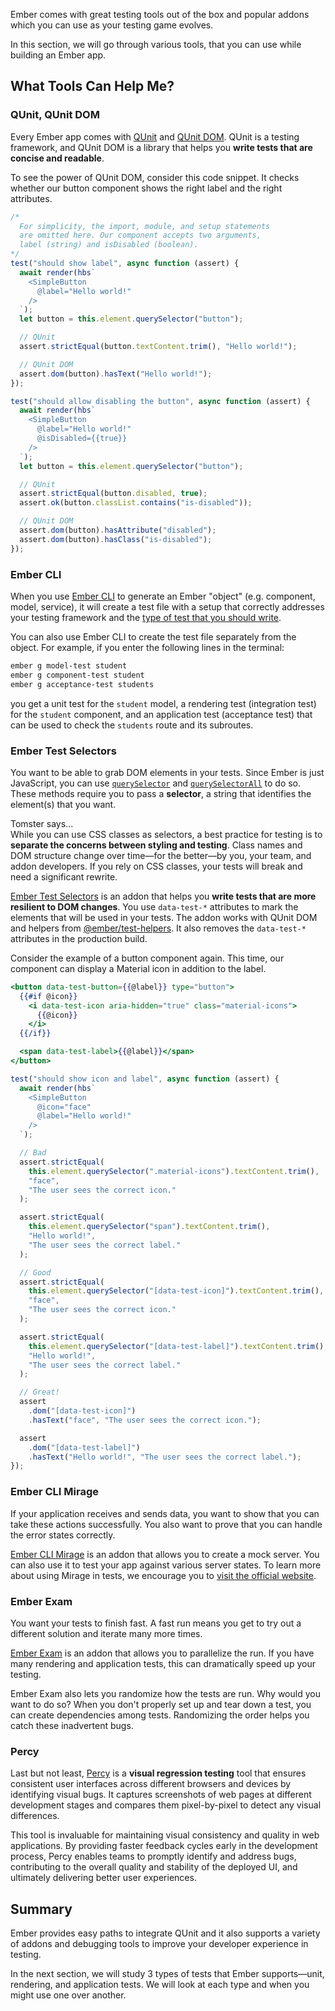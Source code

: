 Ember comes with great testing tools out of the box and popular addons which you can use as your testing game evolves.

In this section, we will go through various tools, that you can use while building an Ember app.

## What Tools Can Help Me?

### QUnit, QUnit DOM

Every Ember app comes with [QUnit](http://qunitjs.com/) and [QUnit DOM](https://github.com/simplabs/qunit-dom). QUnit is a testing framework, and QUnit DOM is a library that helps you **write tests that are concise and readable**.

To see the power of QUnit DOM, consider this code snippet. It checks whether our button component shows the right label and the right attributes.

```javascript {data-filename=tests/integration/components/simple-button-test.js}
/*
  For simplicity, the import, module, and setup statements
  are omitted here. Our component accepts two arguments,
  label (string) and isDisabled (boolean).
*/
test("should show label", async function (assert) {
  await render(hbs`
    <SimpleButton
      @label="Hello world!"
    />
  `);
  let button = this.element.querySelector("button");

  // QUnit
  assert.strictEqual(button.textContent.trim(), "Hello world!");

  // QUnit DOM
  assert.dom(button).hasText("Hello world!");
});

test("should allow disabling the button", async function (assert) {
  await render(hbs`
    <SimpleButton
      @label="Hello world!"
      @isDisabled={{true}}
    />
  `);
  let button = this.element.querySelector("button");

  // QUnit
  assert.strictEqual(button.disabled, true);
  assert.ok(button.classList.contains("is-disabled"));

  // QUnit DOM
  assert.dom(button).hasAttribute("disabled");
  assert.dom(button).hasClass("is-disabled");
});
```

### Ember CLI

When you use [Ember CLI](https://ember-cli.com/generators-and-blueprints) to generate an Ember "object" (e.g. component, model, service), it will create a test file with a setup that correctly addresses your testing framework and the [type of test that you should write](./test-types).

You can also use Ember CLI to create the test file separately from the object. For example, if you enter the following lines in the terminal:

```bash
ember g model-test student
ember g component-test student
ember g acceptance-test students
```

you get a unit test for the `student` model, a rendering test (integration test) for the `student` component, and an application test (acceptance test) that can be used to check the `students` route and its subroutes.

### Ember Test Selectors

You want to be able to grab DOM elements in your tests. Since Ember is just JavaScript, you can use [`querySelector`](https://developer.mozilla.org/docs/Web/API/Element/querySelector) and [`querySelectorAll`](https://developer.mozilla.org/docs/Web/API/Element/querySelectorAll) to do so. These methods require you to pass a **selector**, a string that identifies the element(s) that you want.

<div class="cta">
  <div class="cta-note">
    <div class="cta-note-body">
      <div class="cta-note-heading">Tomster says...</div>
      <div class="cta-note-message">
        While you can use CSS classes as selectors, a best practice for testing is to <strong>separate the concerns between styling and testing</strong>. Class names and DOM structure change over time—for the better—by you, your team, and addon developers. If you rely on CSS classes, your tests will break and need a significant rewrite.
      </div>
    </div>
    <img src="/images/mascots/tomster.png" role="presentation" alt="">
  </div>
</div>

[Ember Test Selectors](https://github.com/simplabs/ember-test-selectors) is an addon that helps you **write tests that are more resilient to DOM changes**. You use `data-test-*` attributes to mark the elements that will be used in your tests. The addon works with QUnit DOM and helpers from [@ember/test-helpers](https://github.com/emberjs/ember-test-helpers/). It also removes the `data-test-*` attributes in the production build.

Consider the example of a button component again. This time, our component can display a Material icon in addition to the label.

```handlebars {data-filename=app/components/simple-button.hbs}
<button data-test-button={{@label}} type="button">
  {{#if @icon}}
    <i data-test-icon aria-hidden="true" class="material-icons">
      {{@icon}}
    </i>
  {{/if}}

  <span data-test-label>{{@label}}</span>
</button>
```

```javascript {data-filename=tests/integration/components/simple-button-test.js}
test("should show icon and label", async function (assert) {
  await render(hbs`
    <SimpleButton
      @icon="face"
      @label="Hello world!"
    />
  `);

  // Bad
  assert.strictEqual(
    this.element.querySelector(".material-icons").textContent.trim(),
    "face",
    "The user sees the correct icon."
  );

  assert.strictEqual(
    this.element.querySelector("span").textContent.trim(),
    "Hello world!",
    "The user sees the correct label."
  );

  // Good
  assert.strictEqual(
    this.element.querySelector("[data-test-icon]").textContent.trim(),
    "face",
    "The user sees the correct icon."
  );

  assert.strictEqual(
    this.element.querySelector("[data-test-label]").textContent.trim(),
    "Hello world!",
    "The user sees the correct label."
  );

  // Great!
  assert
    .dom("[data-test-icon]")
    .hasText("face", "The user sees the correct icon.");

  assert
    .dom("[data-test-label]")
    .hasText("Hello world!", "The user sees the correct label.");
});
```

### Ember CLI Mirage

If your application receives and sends data, you want to show that you can take these actions successfully. You also want to prove that you can handle the error states correctly.

[Ember CLI Mirage](https://www.ember-cli-mirage.com/) is an addon that allows you to create a mock server. You can also use it to test your app against various server states. To learn more about using Mirage in tests, we encourage you to [visit the official website](https://www.ember-cli-mirage.com/docs/testing/acceptance-tests).

### Ember Exam

You want your tests to finish fast. A fast run means you get to try out a different solution and iterate many more times.

[Ember Exam](https://github.com/ember-cli/ember-exam) is an addon that allows you to parallelize the run. If you have many rendering and application tests, this can dramatically speed up your testing.

Ember Exam also lets you randomize how the tests are run. Why would you want to do so? When you don't properly set up and tear down a test, you can create dependencies among tests. Randomizing the order helps you catch these inadvertent bugs.

### Percy

Last but not least, [Percy](https://percy.io/) is a **visual regression testing** tool that ensures consistent user interfaces across different browsers and devices by identifying visual bugs. It captures screenshots of web pages at different development stages and compares them pixel-by-pixel to detect any visual differences.

This tool is invaluable for maintaining visual consistency and quality in web applications. By providing faster feedback cycles early in the development process, Percy enables teams to promptly identify and address bugs, contributing to the overall quality and stability of the deployed UI, and ultimately delivering better user experiences.

## Summary

Ember provides easy paths to integrate QUnit and it also supports a variety of addons and debugging tools to improve your developer experience in testing.

In the next section, we will study 3 types of tests that Ember supports—unit, rendering, and application tests. We will look at each type and when you might use one over another.
